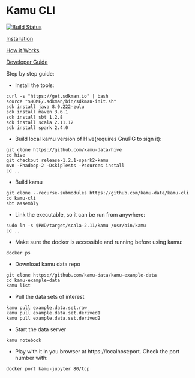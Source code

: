 # Kamu CLI

[![Build Status](https://travis-ci.org/kamu-data/kamu-cli.svg?branch=master)](https://travis-ci.org/kamu-data/kamu-cli)

[Installation](docs/install.md)

[How it Works](docs/architecture.md)

[Developer Guide](docs/developer_guide.md)

Step by step guide:
- Install the tools:
```shell
curl -s "https://get.sdkman.io" | bash
source "$HOME/.sdkman/bin/sdkman-init.sh"
sdk install java 8.0.222-zulu
sdk install maven 3.6.1
sdk install sbt 1.2.8
sdk install scala 2.11.12
sdk install spark 2.4.0
```
- Build local kamu version of Hive(requires GnuPG to sign it):
```shell
git clone https://github.com/kamu-data/hive
cd hive
git checkout release-1.2.1-spark2-kamu
mvn -Phadoop-2 -DskipTests -Psources install
cd ..
```
- Build kamu
```shell
git clone --recurse-submodules https://github.com/kamu-data/kamu-cli
cd kamu-cli
sbt assembly
```
- Link the executable, so it can be run from anywhere:
```shell
sudo ln -s $PWD/target/scala-2.11/kamu /usr/bin/kamu
cd ..
```
- Make sure the docker is accessible and running before using kamu:
```shell
docker ps
```
- Download kamu data repo
```shell
git clone https://github.com/kamu-data/kamu-example-data
cd kamu-example-data
kamu list
```
- Pull the data sets of interest
```shell
kamu pull example.data.set.raw
kamu pull example.data.set.derived1
kamu pull example.data.set.derived2
```
- Start the data server
```shell
kamu notebook
```
- Play with it in you browser at https://localhost:port. Check the port number with:
```shell
docker port kamu-jupyter 80/tcp
```
